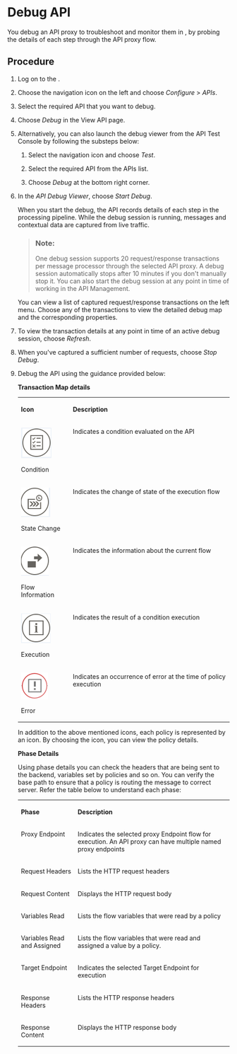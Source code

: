 <!-- loiofb2c7aa34cdc443294a325ccb7876785 -->

# Debug API

You debug an API proxy to troubleshoot and monitor them in , by probing the details of each step through the API proxy flow.



## Procedure

1.  Log on to the .

2.  Choose the navigation icon on the left and choose *Configure* \> *APIs*.

3.  Select the required API that you want to debug.

4.  Choose *Debug* in the View API page.

5.  Alternatively, you can also launch the debug viewer from the API Test Console by following the substeps below:

    1.  Select the navigation icon and choose *Test*.

    2.  Select the required API from the APIs list.

    3.  Choose *Debug* at the bottom right corner.


6.  In the *API Debug Viewer*, choose *Start Debug*.

    When you start the debug, the API records details of each step in the processing pipeline. While the debug session is running, messages and contextual data are captured from live traffic.

    > ### Note:  
    > One debug session supports 20 request/response transactions per message processor through the selected API proxy. A debug session automatically stops after 10 minutes if you don't manually stop it. You can also start the debug session at any point in time of working in the API Management.

    You can view a list of captured request/response transactions on the left menu. Choose any of the transactions to view the detailed debug map and the corresponding properties.

7.  To view the transaction details at any point in time of an active debug session, choose *Refresh*.

8.  When you've captured a sufficient number of requests, choose *Stop Debug*.

9.  Debug the API using the guidance provided below:

    **Transaction Map details**


    <table>
    <tr>
    <th valign="top">

    Icon
    
    </th>
    <th valign="top">

    Description
    
    </th>
    </tr>
    <tr>
    <td valign="top">
    
    ![](images/Condition_Debug_7f30242.png)

    Condition
    
    </td>
    <td valign="top">
    
    Indicates a condition evaluated on the API
    
    </td>
    </tr>
    <tr>
    <td valign="top">
    
    ![](images/StateChange_Debug_bec35ed.png)

    State Change
    
    </td>
    <td valign="top">
    
    Indicates the change of state of the execution flow
    
    </td>
    </tr>
    <tr>
    <td valign="top">
    
    ![](images/Normal_3cefefd.png)

    Flow Information
    
    </td>
    <td valign="top">
    
    Indicates the information about the current flow
    
    </td>
    </tr>
    <tr>
    <td valign="top">
    
    ![](images/Info_Debug_8db3fb6.png)

    Execution
    
    </td>
    <td valign="top">
    
    Indicates the result of a condition execution
    
    </td>
    </tr>
    <tr>
    <td valign="top">
    
    ![](images/Error_Debug_cc46eac.png)

    Error
    
    </td>
    <td valign="top">
    
    Indicates an occurrence of error at the time of policy execution
    
    </td>
    </tr>
    </table>
    
    In addition to the above mentioned icons, each policy is represented by an icon. By choosing the icon, you can view the policy details.

    **Phase Details**

    Using phase details you can check the headers that are being sent to the backend, variables set by policies and so on. You can verify the base path to ensure that a policy is routing the message to correct server. Refer the table below to understand each phase:


    <table>
    <tr>
    <th valign="top">

    Phase
    
    </th>
    <th valign="top">

    Description
    
    </th>
    </tr>
    <tr>
    <td valign="top">
    
    Proxy Endpoint
    
    </td>
    <td valign="top">
    
    Indicates the selected proxy Endpoint flow for execution. An API proxy can have multiple named proxy endpoints
    
    </td>
    </tr>
    <tr>
    <td valign="top">
    
    Request Headers
    
    </td>
    <td valign="top">
    
    Lists the HTTP request headers
    
    </td>
    </tr>
    <tr>
    <td valign="top">
    
    Request Content
    
    </td>
    <td valign="top">
    
    Displays the HTTP request body
    
    </td>
    </tr>
    <tr>
    <td valign="top">
    
    Variables Read
    
    </td>
    <td valign="top">
    
    Lists the flow variables that were read by a policy
    
    </td>
    </tr>
    <tr>
    <td valign="top">
    
    Variables Read and Assigned
    
    </td>
    <td valign="top">
    
    Lists the flow variables that were read and assigned a value by a policy.
    
    </td>
    </tr>
    <tr>
    <td valign="top">
    
    Target Endpoint
    
    </td>
    <td valign="top">
    
    Indicates the selected Target Endpoint for execution
    
    </td>
    </tr>
    <tr>
    <td valign="top">
    
    Response Headers
    
    </td>
    <td valign="top">
    
    Lists the HTTP response headers
    
    </td>
    </tr>
    <tr>
    <td valign="top">
    
    Response Content
    
    </td>
    <td valign="top">
    
    Displays the HTTP response body
    
    </td>
    </tr>
    </table>
    

